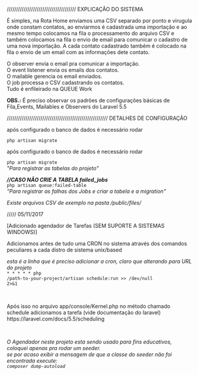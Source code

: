 ///////////////////////////////////// EXPLICAÇÂO DO SISTEMA

É simples, na Rota Home enviamos uma CSV separado por ponto e virugula onde constam contatos, ao enviarmos é cadastrada uma importação e
ao mesmo tempo colocamos na fila o processamento do arquivo CSV e também colocamos na fila o envio de email para comunicar o cadastro de uma nova importação.
A cada contato cadastrado também é colocado na fila o envio de um email com as informações dete contato.

O observer envia o email pra comunicar a importação.<br>
O event listener envia os emails dos contatos.<br>
O mailable gerencia os email enviados.<br>
O job processa o CSV cadastrando os contatos.<br>
Tudo é enfileirado na QUEUE Work<br>
<p>
<strong>OBS.:</strong>
É preciso observar os padrões de configurações básicas de Fila,Events, Mailables e Observers do Laravel 5.5
</p>
////////////////////////////////////////////////////// DETALHES DE CONFIGURAÇÃO
<p>
após configurado o banco de dados é necessário rodar

<code>php artisan migrate</code>
</p>
<p>
após configurado o banco de dados é necessário rodar  

<code>php artisan migrate</code><br>
<em>"Para registrar as tabelas do projeto"</em>
<p>
<em><strong>//CASO NÂO CRIE A TABELA failed_jobs</strong></em><br>
<code>php artisan queue:failed-table</code><br>
<em>"Para registrar as falhas dos Jobs e criar a tabela e a migration"</em>
</p>

<em>Existe arquivos CSV de exemplo na pasta /public/files/</em>

///// 05/11/2017

[Adicionado agendador de Tarefas (SEM SUPORTE A SISTEMAS WINDOWS)]
<br>
<p>
Adicionamos antes de tudo uma CRON no sistema através dos comandos peculiares a cada distro de sistema unix/based<br>

<em>esta é a linha que é preciso adicionar a cron, claro que alterando para URL do projeto</em><br>
<code>* * * * * php /path-to-your-project/artisan schedule:run >> /dev/null 2>&1</code><br>
</p>
<br>
<p>
Após isso no arquivo app/console/Kernel.php no método chamado schedule adicionamos a tarefa (vide documentação do laravel)
https://laravel.com/docs/5.5/scheduling
</p>
<br>
<p>
<em>
O Agendador neste projeto esta sendo usado para fins educativos, coloquei apenas pra rodar um seeder.<br>
<em>
se por acaso exibir a mensagem de que a classe do seeder não foi encontrada execute:</em><br>
<code>composer dump-autoload</code><br>
</em>
</p>